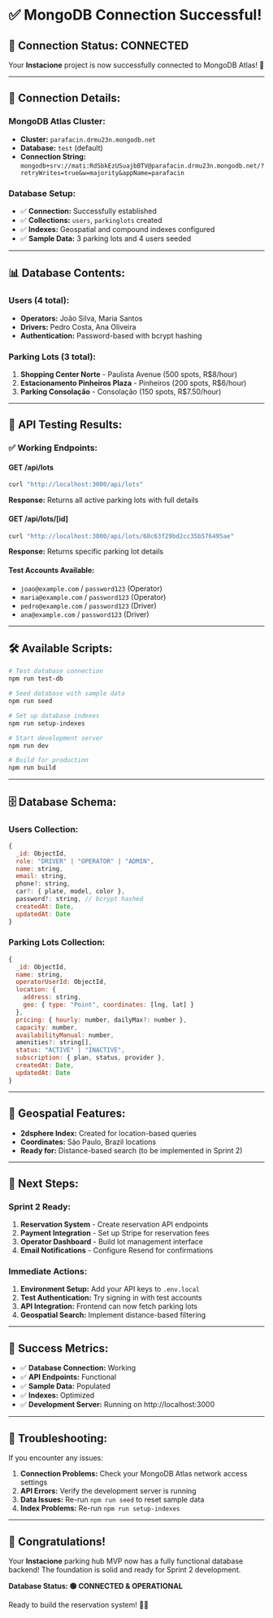# ✅ **MongoDB Connection Successful!**

## 🎉 **Connection Status: CONNECTED**

Your **Instacione** project is now successfully connected to MongoDB Atlas! 🚀

---

## 🔗 **Connection Details:**

### **MongoDB Atlas Cluster:**
- **Cluster:** `parafacin.drmu23n.mongodb.net`
- **Database:** `test` (default)
- **Connection String:** `mongodb+srv://mati:RdSbkEzUSuajbBTV@parafacin.drmu23n.mongodb.net/?retryWrites=true&w=majority&appName=parafacin`

### **Database Setup:**
- ✅ **Connection:** Successfully established
- ✅ **Collections:** `users`, `parkinglots` created
- ✅ **Indexes:** Geospatial and compound indexes configured
- ✅ **Sample Data:** 3 parking lots and 4 users seeded

---

## 📊 **Database Contents:**

### **Users (4 total):**
- **Operators:** João Silva, Maria Santos
- **Drivers:** Pedro Costa, Ana Oliveira
- **Authentication:** Password-based with bcrypt hashing

### **Parking Lots (3 total):**
1. **Shopping Center Norte** - Paulista Avenue (500 spots, R$8/hour)
2. **Estacionamento Pinheiros Plaza** - Pinheiros (200 spots, R$6/hour)  
3. **Parking Consolação** - Consolação (150 spots, R$7.50/hour)

---

## 🧪 **API Testing Results:**

### ✅ **Working Endpoints:**

#### **GET /api/lots**
```bash
curl "http://localhost:3000/api/lots"
```
**Response:** Returns all active parking lots with full details

#### **GET /api/lots/[id]**
```bash
curl "http://localhost:3000/api/lots/68c63f29bd2cc35b576495ae"
```
**Response:** Returns specific parking lot details

#### **Test Accounts Available:**
- `joao@example.com` / `password123` (Operator)
- `maria@example.com` / `password123` (Operator)
- `pedro@example.com` / `password123` (Driver)
- `ana@example.com` / `password123` (Driver)

---

## 🛠️ **Available Scripts:**

```bash
# Test database connection
npm run test-db

# Seed database with sample data
npm run seed

# Set up database indexes
npm run setup-indexes

# Start development server
npm run dev

# Build for production
npm run build
```

---

## 🗄️ **Database Schema:**

### **Users Collection:**
```javascript
{
  _id: ObjectId,
  role: "DRIVER" | "OPERATOR" | "ADMIN",
  name: string,
  email: string,
  phone?: string,
  car?: { plate, model, color },
  password?: string, // bcrypt hashed
  createdAt: Date,
  updatedAt: Date
}
```

### **Parking Lots Collection:**
```javascript
{
  _id: ObjectId,
  name: string,
  operatorUserId: ObjectId,
  location: {
    address: string,
    geo: { type: "Point", coordinates: [lng, lat] }
  },
  pricing: { hourly: number, dailyMax?: number },
  capacity: number,
  availabilityManual: number,
  amenities?: string[],
  status: "ACTIVE" | "INACTIVE",
  subscription: { plan, status, provider },
  createdAt: Date,
  updatedAt: Date
}
```

---

## 📍 **Geospatial Features:**

- **2dsphere Index:** Created for location-based queries
- **Coordinates:** São Paulo, Brazil locations
- **Ready for:** Distance-based search (to be implemented in Sprint 2)

---

## 🚀 **Next Steps:**

### **Sprint 2 Ready:**
1. **Reservation System** - Create reservation API endpoints
2. **Payment Integration** - Set up Stripe for reservation fees
3. **Operator Dashboard** - Build lot management interface
4. **Email Notifications** - Configure Resend for confirmations

### **Immediate Actions:**
1. **Environment Setup:** Add your API keys to `.env.local`
2. **Test Authentication:** Try signing in with test accounts
3. **API Integration:** Frontend can now fetch parking lots
4. **Geospatial Search:** Implement distance-based filtering

---

## 🎯 **Success Metrics:**

- ✅ **Database Connection:** Working
- ✅ **API Endpoints:** Functional
- ✅ **Sample Data:** Populated
- ✅ **Indexes:** Optimized
- ✅ **Development Server:** Running on http://localhost:3000

---

## 🔧 **Troubleshooting:**

If you encounter any issues:

1. **Connection Problems:** Check your MongoDB Atlas network access settings
2. **API Errors:** Verify the development server is running
3. **Data Issues:** Re-run `npm run seed` to reset sample data
4. **Index Problems:** Re-run `npm run setup-indexes`

---

## 🎉 **Congratulations!**

Your **Instacione** parking hub MVP now has a fully functional database backend! The foundation is solid and ready for Sprint 2 development.

**Database Status: 🟢 CONNECTED & OPERATIONAL**

Ready to build the reservation system! 🚗✨
